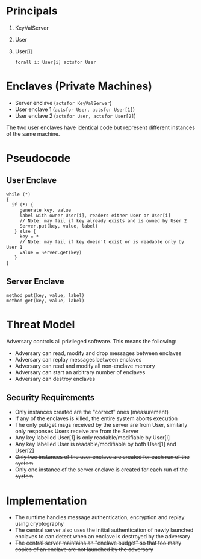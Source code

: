 # Principals

1. KeyValServer
1. User
1. User[i]


    ``forall i: User[i] actsfor User``


# Enclaves (Private Machines)

  - Server enclave (``actsfor KeyValServer``)
  - User enclave 1 (``actsfor User, actsfor User[1]``)
  - User enclave 2 (``actsfor User, actsfor User[2]``)

The two user enclaves have identical code but represent different instances of the same machine.

# Pseudocode

## User Enclave

    while (*)
    {  
      if (*) {
         generate key, value
         label with owner User[i], readers either User or User[i]
         // Note: may fail if key already exists and is owned by User 2
         Server.put(key, value, label) 
       } else {
         key = *
         // Note: may fail if key doesn't exist or is readable only by User 1
         value = Server.get(key)
       }
    }

## Server Enclave

    method put(key, value, label)
    method get(key, value, label)

# Threat Model

Adversary controls all privileged software. This means the following:

  * Adversary can read, modify and drop messages between enclaves
  * Adversary can replay messages between enclaves
  * Adversary can read and modify all non-enclave memory
  * Adversary can start an arbitrary number of enclaves
  * Adversary can destroy enclaves

## Security Requirements

  * Only instances created are the "correct" ones (measurement)
  * If any of the enclaves is killed, the entire system aborts execution
  * The only put/get msgs received by the server are from User, similarly only responses Users receive are from the Server
  * Any key labelled User[1] is only readable/modifiable by User[i]
  * Any key labelled User is readable/modifiable by both User[1] and User[2]
  * ~~Only two instances of the user enclave are created for each run of the system~~
  * ~~Only one instance of the server enclave is created for each run of the system~~

# Implementation

* The runtime handles message authentication, encryption and replay using cryptography
* The central server also uses the initial authentication of newly launched enclaves to can detect when an enclave is destroyed by the adversary
* ~~The central server maintains an "enclave budget" so that too many copies of an enclave are not launched by the adversary~~
